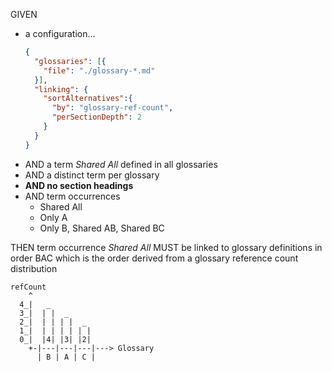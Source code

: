 GIVEN

- a configuration...
  ~~~json
  {
    "glossaries": [{
      "file": "./glossary-*.md"
    }],
    "linking": {
      "sortAlternatives":{
        "by": "glossary-ref-count",
        "perSectionDepth": 2
      }
    }
  }
  ~~~
- AND a term <em>Shared All</em> defined in all glossaries
- AND a distinct term per glossary
- **AND no section headings**
- AND term occurrences
  - Shared All
  - Only A
  - Only B, Shared AB, Shared BC

THEN term occurrence <em>Shared All</em> MUST be linked to glossary definitions in order BAC which is the order derived from a glossary reference count distribution

~~~
refCount
    ^
  4_|   _
  3_|  | |  _
  2_|  | | | |  _
  1_|  | | | | | |
  0_|  |4| |3| |2|
    +-|---|---|---|---> Glossary
      | B | A | C |
~~~


